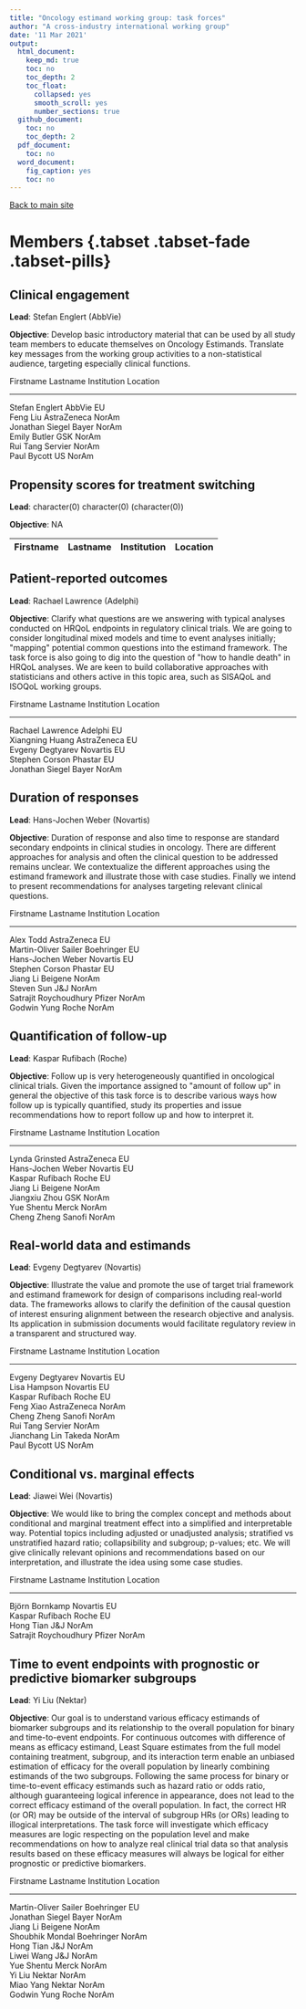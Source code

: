 ```yaml
---
title: "Oncology estimand working group: task forces"
author: "A cross-industry international working group"
date: '11 Mar 2021'
output:
  html_document:
    keep_md: true
    toc: no
    toc_depth: 2
    toc_float:
      collapsed: yes
      smooth_scroll: yes
      number_sections: true
  github_document: 
    toc: no
    toc_depth: 2
  pdf_document:
    toc: no
  word_document:
    fig_caption: yes
    toc: no
---
```




[Back to main site](http://www.oncoestimand.org)

# Members {.tabset .tabset-fade .tabset-pills} 


## Clinical engagement

**Lead**: Stefan Englert (AbbVie)

**Objective**: Develop basic introductory material that can be used by all study team members to educate themselves on Oncology Estimands. Translate key messages from the working group activities to a non-statistical audience, targeting especially clinical functions.


Firstname   Lastname   Institution   Location 
----------  ---------  ------------  ---------
Stefan      Englert    AbbVie        EU       
Feng        Liu        AstraZeneca   NorAm    
Jonathan    Siegel     Bayer         NorAm    
Emily       Butler     GSK           NorAm    
Rui         Tang       Servier       NorAm    
Paul        Bycott     US            NorAm    


## Propensity scores for treatment switching

**Lead**: character(0) character(0) (character(0))

**Objective**: NA


|Firstname |Lastname |Institution |Location |
|:---------|:--------|:-----------|:--------|


## Patient-reported outcomes

**Lead**: Rachael Lawrence (Adelphi)

**Objective**: Clarify what questions are we answering with typical analyses conducted on HRQoL endpoints in regulatory clinical trials. We are going to consider longitudinal mixed models and time to event analyses initially; "mapping" potential common questions into the estimand framework. The task force is also going to dig into the question of "how to handle death" in HRQoL analyses. We are keen to build collaborative approaches with statisticians and others active in this topic area, such as SISAQoL and ISOQoL working groups.


Firstname   Lastname    Institution   Location 
----------  ----------  ------------  ---------
Rachael     Lawrence    Adelphi       EU       
Xiangning   Huang       AstraZeneca   EU       
Evgeny      Degtyarev   Novartis      EU       
Stephen     Corson      Phastar       EU       
Jonathan    Siegel      Bayer         NorAm    


## Duration of responses

**Lead**: Hans-Jochen Weber (Novartis)

**Objective**: Duration of response and also time to response are standard secondary endpoints in clinical studies in oncology. There are different approaches for analysis and often the clinical question to be addressed remains unclear. We contextualize the different approaches using the estimand framework and illustrate those with case studies. Finally we intend to present recommendations for analyses targeting relevant clinical questions.


Firstname       Lastname       Institution   Location 
--------------  -------------  ------------  ---------
Alex            Todd           AstraZeneca   EU       
Martin-Oliver   Sailer         Boehringer    EU       
Hans-Jochen     Weber          Novartis      EU       
Stephen         Corson         Phastar       EU       
Jiang           Li             Beigene       NorAm    
Steven          Sun            J&J           NorAm    
Satrajit        Roychoudhury   Pfizer        NorAm    
Godwin          Yung           Roche         NorAm    


## Quantification of follow-up

**Lead**: Kaspar Rufibach (Roche)

**Objective**: Follow up is very heterogeneously quantified in oncological clinical trials. Given the importance assigned to "amount of follow up" in general the objective of this task force is to describe various ways how follow up is typically quantified, study its properties and issue recommendations how to report follow up and how to interpret it.


Firstname     Lastname   Institution   Location 
------------  ---------  ------------  ---------
Lynda         Grinsted   AstraZeneca   EU       
Hans-Jochen   Weber      Novartis      EU       
Kaspar        Rufibach   Roche         EU       
Jiang         Li         Beigene       NorAm    
Jiangxiu      Zhou       GSK           NorAm    
Yue           Shentu     Merck         NorAm    
Cheng         Zheng      Sanofi        NorAm    


## Real-world data and estimands

**Lead**: Evgeny Degtyarev (Novartis)

**Objective**: Illustrate the value and promote the use of target trial framework and estimand framework for design of comparisons including real-world data. The frameworks allows to clarify the definition of the causal question of interest ensuring alignment between the research objective and analysis. Its application in submission documents would facilitate regulatory review in a transparent and structured way.


Firstname   Lastname    Institution   Location 
----------  ----------  ------------  ---------
Evgeny      Degtyarev   Novartis      EU       
Lisa        Hampson     Novartis      EU       
Kaspar      Rufibach    Roche         EU       
Feng        Xiao        AstraZeneca   NorAm    
Cheng       Zheng       Sanofi        NorAm    
Rui         Tang        Servier       NorAm    
Jianchang   Lin         Takeda        NorAm    
Paul        Bycott      US            NorAm    


## Conditional vs. marginal effects

**Lead**: Jiawei Wei (Novartis)

**Objective**: We would like to bring the complex concept and methods about conditional and marginal treatment effect into a simplified and interpretable way. Potential topics including adjusted or unadjusted analysis; stratified vs unstratified hazard ratio; collapsibility and subgroup; p-values; etc. We will give clinically relevant opinions and recommendations based on our interpretation, and illustrate the idea using some case studies.


Firstname   Lastname       Institution   Location 
----------  -------------  ------------  ---------
Björn       Bornkamp       Novartis      EU       
Kaspar      Rufibach       Roche         EU       
Hong        Tian           J&J           NorAm    
Satrajit    Roychoudhury   Pfizer        NorAm    


## Time to event endpoints with prognostic or predictive biomarker subgroups

**Lead**: Yi Liu (Nektar)

**Objective**: Our goal is to understand various efficacy estimands of biomarker subgroups and its relationship to the overall population for binary and time-to-event endpoints. For continuous outcomes with difference of means as efficacy estimand, Least Square estimates from the full model containing treatment, subgroup, and its interaction term enable an unbiased estimation of efficacy for the overall population by linearly combining estimands of the two subgroups. Following the same process for binary or time-to-event efficacy estimands such as hazard ratio or odds ratio, although guaranteeing logical inference in appearance, does not lead to the correct efficacy estimand of the overall population. In fact, the correct HR (or OR) may be outside of the interval of subgroup HRs (or ORs) leading to illogical interpretations. The task force will investigate which efficacy measures are logic respecting on the population level and make recommendations on how to analyze real clinical trial data so that analysis results based on these efficacy measures will always be logical for either prognostic or predictive biomarkers.


Firstname       Lastname   Institution   Location 
--------------  ---------  ------------  ---------
Martin-Oliver   Sailer     Boehringer    EU       
Jonathan        Siegel     Bayer         NorAm    
Jiang           Li         Beigene       NorAm    
Shoubhik        Mondal     Boehringer    NorAm    
Hong            Tian       J&J           NorAm    
Liwei           Wang       J&J           NorAm    
Yue             Shentu     Merck         NorAm    
Yi              Liu        Nektar        NorAm    
Miao            Yang       Nektar        NorAm    
Godwin          Yung       Roche         NorAm    

